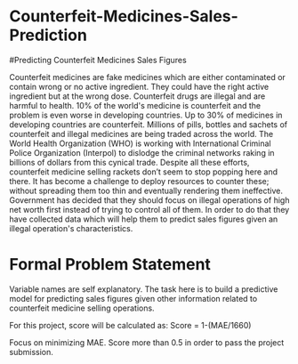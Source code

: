 # Counterfeit-Medicines-Sales-Prediction

  #Predicting Counterfeit Medicines Sales Figures
     
   
   Counterfeit medicines are fake medicines which are either contaminated or contain wrong or no active
ingredient. They could have the right active ingredient but at the wrong dose. Counterfeit drugs are illegal and
are harmful to health. 10% of the world's medicine is counterfeit and the problem is even worse in developing
countries. Up to 30% of medicines in developing countries are counterfeit.
Millions of pills, bottles and sachets of counterfeit and illegal medicines are being traded across the world. The
World Health Organization (WHO) is working with International Criminal Police Organization (Interpol) to dislodge
the criminal networks raking in billions of dollars from this cynical trade.
Despite all these efforts, counterfeit medicine selling rackets don’t seem to stop popping here and there. It has
become a challenge to deploy resources to counter these; without spreading them too thin and eventually
rendering them ineffective. Government has decided that they should focus on illegal operations of high net
worth first instead of trying to control all of them. In order to do that they have collected data which will help them
to predict sales figures given an illegal operation's characteristics.


   # Formal Problem Statement
Variable names are self explanatory.
The task here is to build a predictive model for predicting sales figures given other information related to
counterfeit medicine selling operations.

For this project, score will be calculated as:
Score = 1-(MAE/1660)

Focus on minimizing MAE.
Score more than 0.5 in order to pass the project submission. 
